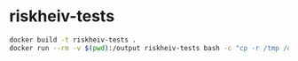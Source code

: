 # riskheiv-tests

```sh
docker build -t riskheiv-tests .
docker run --rm -v $(pwd):/output riskheiv-tests bash -c "cp -r /tmp /output/"
```
